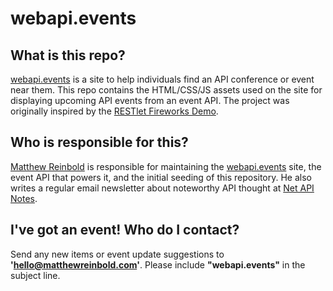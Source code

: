 # webapi.events


## What is this repo?
[webapi.events](http://webapi.events) is a site to help individuals find an API conference or event near them. This repo contains the HTML/CSS/JS assets used on the site for displaying upcoming API events from an event API. The project was originally inspired by the [RESTlet Fireworks Demo](http://apievangelist.com/2015/07/06/a-simple-walkthrough-of-how-to-deploy-a-4th-of-july-fireworks-api-using-a-google-spreadsheet-and-apispark/).

## Who is responsible for this?
[Matthew Reinbold](https://matthewreinbold.com) is responsible for maintaining the [webapi.events](http://webapi.events) site, the event API that powers it, and the initial seeding of this repository. He also writes a regular email newsletter about noteworthy API thought at [Net API Notes](http://tinyletter.com/NETAPINotes/). 

## I've got an event! Who do I contact?
Send any new items or event update suggestions to **'hello@matthewreinbold.com'**. Please include **"webapi.events"** in the subject line.
